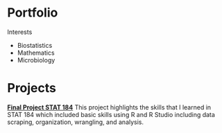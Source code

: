# Portfolio
Interests
- Biostatistics
- Mathematics
- Microbiology
# Projects
[**Final Project STAT 184**](https://github.com/ejgiacobe/Final-Project-STAT-184.git)
This project highlights the skills that I learned in STAT 184 which included basic skills using R and R Studio including data scraping, organization, wrangling, and analysis. 
